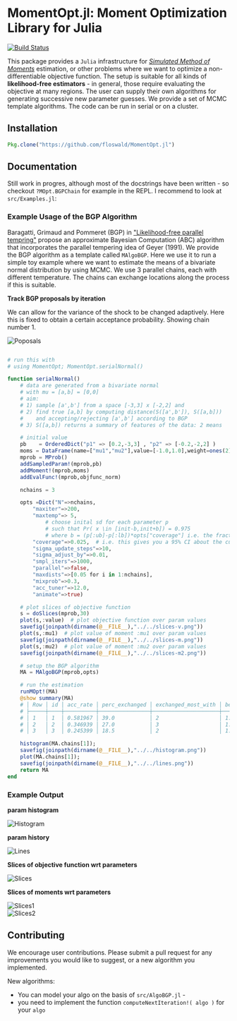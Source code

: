 

# MomentOpt.jl: Moment Optimization Library for Julia

[![Build Status](https://travis-ci.org/floswald/MomentOpt.jl.png?branch=master)](https://travis-ci.org/floswald/MomentOpt.jl)

This package provides a `Julia` infrastructure for *[Simulated Method of Moments](http://en.wikipedia.org/wiki/Method_of_simulated_moments)* estimation, or other problems where we want to optimize a non-differentiable objective function. The setup is suitable for all kinds of **likelihood-free estimators** - in general, those require evaluating the objective at many regions. The user can supply their own algorithms for generating successive new parameter guesses. We provide a set of MCMC template algorithms. The code can be run in serial or on a cluster.


## Installation

```julia
Pkg.clone("https://github.com/floswald/MomentOpt.jl")
```

## Documentation

Still work in progres, although most of the docstrings have been written - so checkout `?MOpt.BGPChain` for example in the REPL.
I recommend to look at `src/Examples.jl`:

### Example Usage of the BGP Algorithm

Baragatti, Grimaud and Pommeret (BGP) in ["Likelihood-free parallel tempring"](http://arxiv.org/abs/1108.3423) propose an approximate Bayesian Computation (ABC) algorithm that incorporates the parallel tempering idea of Geyer (1991). We provide the BGP algorithm as a template called `MAlgoBGP`. Here we use it to run a simple toy example where we want to estimate the means of a bivariate normal distribution by using MCMC. We use 3 parallel chains, each with different temperature. The chains can exchange locations along the process if this is suitable.

**Track BGP proposals by iteration**  

We can allow for the variance of the shock to be changed adaptively. Here this is fixed to obtain a certain acceptance probability. Showing chain number 1.

![Poposals](https://rawgithub.com/floswald/MOpt.jl/master/proposals.gif)

```julia

# run this with 
# using MomentOpt; MomentOpt.serialNormal()

function serialNormal()
	# data are generated from a bivariate normal
	# with mu = [a,b] = [0,0]
	# aim: 
	# 1) sample [a',b'] from a space [-3,3] x [-2,2] and
	# 2) find true [a,b] by computing distance(S([a',b']), S([a,b]))
	#    and accepting/rejecting [a',b'] according to BGP
	# 3) S([a,b]) returns a summary of features of the data: 2 means

	# initial value
	pb    = OrderedDict("p1" => [0.2,-3,3] , "p2" => [-0.2,-2,2] )
	moms = DataFrame(name=["mu1","mu2"],value=[-1.0,1.0],weight=ones(2))
	mprob = MProb() 
	addSampledParam!(mprob,pb) 
	addMoment!(mprob,moms) 
	addEvalFunc!(mprob,objfunc_norm)

	nchains = 3

	opts =Dict("N"=>nchains,
		"maxiter"=>200,
		"maxtemp"=> 5,
            # choose inital sd for each parameter p
            # such that Pr( x \in [init-b,init+b]) = 0.975
            # where b = (p[:ub]-p[:lb])*opts["coverage"] i.e. the fraction of the search interval you want to search around the initial value
		"coverage"=>0.025,  # i.e. this gives you a 95% CI about the current parameter on chain number 1.
		"sigma_update_steps"=>10,
		"sigma_adjust_by"=>0.01,
		"smpl_iters"=>1000,
		"parallel"=>false,
		"maxdists"=>[0.05 for i in 1:nchains],
		"mixprob"=>0.3,
		"acc_tuner"=>12.0,
		"animate"=>true)

	# plot slices of objective function
	s = doSlices(mprob,30)
	plot(s,:value)  # plot objective function over param values
	savefig(joinpath(dirname(@__FILE__),"../../slices-v.png"))
	plot(s,:mu1)  # plot value of moment :mu1 over param values
	savefig(joinpath(dirname(@__FILE__),"../../slices-m.png"))
	plot(s,:mu2)  # plot value of moment :mu2 over param values
	savefig(joinpath(dirname(@__FILE__),"../../slices-m2.png"))

	# setup the BGP algorithm
	MA = MAlgoBGP(mprob,opts)

	# run the estimation
	runMOpt!(MA)
	@show summary(MA)
   	# │ Row │ id │ acc_rate │ perc_exchanged │ exchanged_most_with │ best_val   │
	# ├─────┼────┼──────────┼────────────────┼─────────────────────┼────────────┤
	# │ 1   │ 1  │ 0.581967 │ 39.0           │ 2                   │ 1.85755e-5 │
	# │ 2   │ 2  │ 0.346939 │ 27.0           │ 3                   │ 1.85755e-5 │
	# │ 3   │ 3  │ 0.245399 │ 18.5           │ 2                   │ 1.85755e-5 │

	histogram(MA.chains[1]);
	savefig(joinpath(dirname(@__FILE__),"../../histogram.png"))
	plot(MA.chains[1]);
	savefig(joinpath(dirname(@__FILE__),"../../lines.png"))
	return MA
end

```

### Example Output

**param histogram**  

![Histogram](https://rawgithub.com/floswald/MOpt.jl/master/histogram.png)  


**param history**  

![Lines](https://rawgithub.com/floswald/MOpt.jl/master/lines.png)  

**Slices of objective function wrt parameters**  

![Slices](https://rawgithub.com/floswald/MOpt.jl/master/slices-v.png)  

**Slices of moments wrt parameters**  

![Slices1](https://rawgithub.com/floswald/MOpt.jl/master/slices-m.png)  
![Slices2](https://rawgithub.com/floswald/MOpt.jl/master/slices-m2.png)  


## Contributing

We encourage user contributions. Please submit a pull request for any improvements you would like to suggest, or a new algorithm you implemented. 

New algorithms:
* You can model your algo on the basis of `src/AlgoBGP.jl` - 
* you need to implement the function `computeNextIteration!( algo )` for your `algo`










